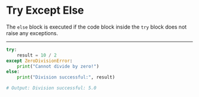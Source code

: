 # Try Except Else

The `else` block is executed if the code block inside the `try` block does not raise any exceptions.

---

```python
try:
    result = 10 / 2
except ZeroDivisionError:
    print("Cannot divide by zero!")
else:
    print("Division successful:", result)

# Output: Division successful: 5.0
```